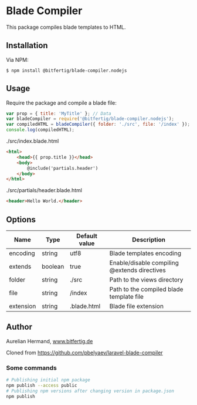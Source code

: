 # Blade Compiler

This package compiles blade templates to HTML.

## Installation

Via NPM:
```console
$ npm install @bitfertig/blade-compiler.nodejs
```

## Usage

Require the package and compile a blade file:
```js
var prop = { title: 'MyTitle' }; // Data
var bladeCompiler = require('@bitfertig/blade-compiler.nodejs');
var compiledHTML = bladeCompiler({ folder: './src', file: '/index' });
console.log(compiledHTML);
```

./src/index.blade.html
```html
<html>
    <head>{{ prop.title }}</head>
    <body>
        @include('partials.header')
    </body>
</html>
```

./src/partials/header.blade.html
```html
<header>Hello World.</header>
```

## Options

| Name | Type | Default value | Description |
|---|---|---|---|
| encoding | string | utf8 | Blade templates encoding |
| extends | boolean | true | Enable/disable compiling @extends directives |
| folder | string | ./src | Path to the views directory |
| file | string | /index | Path to the compiled blade template file |
| extension | string | .blade.html | Blade file extension |





## Author
Aurelian Hermand, www.bitfertig.de

Cloned from https://github.com/pbelyaev/laravel-blade-compiler

### Some commands

```bash
# Publishing initial npm package
npm publish --access public
# Publishing npm versions after changing version in package.json
npm publish
```